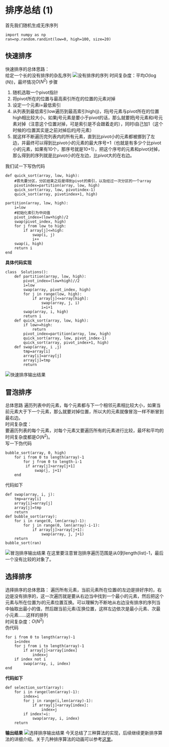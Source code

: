 # 排序总结 (1) 
首先我们随机生成无序序列
```
import numpy as np
ran=np.random.randint(low=0, high=100, size=20)
```

## 快速排序  
快速排序的总体思路：  
给定一个长的没有排序的杂乱序列
![没有排序的序列](http://upload-images.jianshu.io/upload_images/2338511-6bc98b37a2ef832a.png?imageMogr2/auto-orient/strip%7CimageView2/2/w/1240)
时间复杂度：平均$O(\log(N))$，最坏情况$O\left( N^{2}\right)$
步骤
1. 随机选取一个pivot指针
2. 将pivot所在的位置与最高索引所在的位置的元素对掉
3. 设定一个元素i=最低索引
4. 从列表到最低索引low遍历到最高索引high(j)，将j号元素与pivot所在的位置high相比较大小，如果j号元素是要小于pivot的话，那么就要把j号元素和i号元素对掉（注意这个位置对掉，可是索引是不会跟着走的），同时i自己加1（这个时候的i位置其实是之前对掉后的j号元素）
5. 就这样不断遍历完列表内的所有元素，直到比pivot小的元素都被挪到了左边，并最终可以得到比pivot小的元素的最大序号+1（也就是有多少个比pivot小的元素，如果有10个，那序号就是10+1），把这个序号的元素和pivot对掉，那么得到的序列就是比pivot小的在左边，比pivot大的在右边。  

我们试一下写伪代码
```
def quick_sort(array, low, high):
	#首先要分区，分区结束之后是得到pivot的索引，以及经过一次分区的一个array
	pivotindex=partition(array, low, high)
	quick_sort(array, low, pivotindex-1)
	quick_sort(array, pivotindex+1, high)

partition(array, low, high):
	i=low
	#初始化索引为中间值
	pivot_index=(low+high)/2
	swap(pivot_index, high)
	for j from low to high:
		if array[j]<=high:
			swap(i, j)
			i++
	swap(i, high)
	return i
end
```

**具体代码实现**  
```
class  Solutions():
	def partition(array, low, high):
		pivot_index=(low+high)//2
		i=low
		swap(array, pivot_index, high)
		for j in range(low, high):
			if array[j]<=array[high]:
				swap(array, j, i)
				i=i+1
		swap(array, i, high)
		return i
	def quick_sort(array, low, high):
		if low>=high:
			return
		pivot_index=partition(array, low, high)
		quick_sort(array, low, pivot_index-1)
		quick_sort(array, pivot_index+1, high)
	def swap(array, i ,j)
		tmp=array[i]
		array[i]=array[j]
		array[j]=tmp
		return	
```
![快速排序输出结果](http://upload-images.jianshu.io/upload_images/2338511-b9570f5d0c6984d8.png?imageMogr2/auto-orient/strip%7CimageView2/2/w/1240)
## 冒泡排序  
总体思路
遍历列表中的元素，每个元素都与下一个相邻元素相比较大小，如果当前元素大于下一个元素，那么就要对掉位置，所以大的元素就像冒泡一样不断冒到最右边。  
时间复杂度：  
要遍历列表的每个元素，对每个元素又要遍历所有的元素进行比较，最坏和平均的时间复杂度都是$O(N^{2})$。  
写一下伪代码
```
bubble_sort(array, 0, high)
	for i from 0 to length(array)-1
		for j from 0 to length-i-1
		 if array[j]>array[j+1]
			 swap(j, j+1)
	end
```
代码如下
```
def swap(array, i, j):
	tmp=array[i]
	array[i]=array[j]
	array[j]=tmp
	return
def bubble_sort(array):
	for i in range(0, len(array)-1):
		for j in range(0, len(array)-i-1):
			if array[j]>array[j+1]:
				swap(array, j, j+1)
	return
bubble_sort(ran)
```
![冒泡排序输出结果](http://upload-images.jianshu.io/upload_images/2338511-b6def9f4e6e71f85.png?imageMogr2/auto-orient/strip%7CimageView2/2/w/1240)
在这里要注意冒泡排序遍历范围是从0到length(list)-1，最后一个没有比较的对象了。
## 选择排序  
选择排序的总体思路：
遍历所有元素，当前元素所在位置i的左边是排好序的，右边是没有排序的，这一次遍历就是要从右边当中找到一个最小的元素，然后把这个元素与所在位置为i的元素位置互换。可以理解为不断地从右边没有排序的序列当中抽取出最小的值，然后跟当前元素i互换位置，这样左边依次是最小元素、次最小元素……这样的排列  
时间复杂度：$O(N^{2})$  
伪代码
```
for i from 0 to length(array)-1
	i=index
	for j from i to length(array)-1
		if array[j]<array[index]
			index=j
	if index not i
		swap(array, i, index)
end
```
**代码如下**
```
def selection_sort(array):
	for i in range(len(array)-1):
		index=i
		for j in range(i,len(array)-1):
			if array[j]<array[index]:
				index=j
		if index!=i:
			swap(array, i, index)
	return
```
**输出结果**
![选择排序输出结果](http://upload-images.jianshu.io/upload_images/2338511-a8ec99258404d0c4.png?imageMogr2/auto-orient/strip%7CimageView2/2/w/1240)
今天总结了三种算法的实现，后续继续更新排序算法的详细介绍。关于几种排序算法的动画可以参考[这里]('https://www.toptal.com/developers/sorting-algorithms')。
